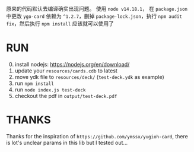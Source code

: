 

原来的代码默认去编译确实出现问题。
使用 ``node v14.18.1``，
在 ``package.json`` 中更改 ``ygo-card`` 依赖为 ``^1.2.7``，删掉 ``package-lock.json``，执行 ``npm audit fix``，然后执行 ``npm install`` 应该就可以使用了


# RUN

0. install nodejs: https://nodejs.org/en/download/
1. update your `resources/cards.cdb` to latest
2. move ydk file to `resources/deck/` (`test-deck.ydk` as example)
3. run `npm install`
4. run `node index.js test-deck`
5. checkout the pdf in `output/test-deck.pdf`

# THANKS

Thanks for the inspiration of `https://github.com/ymssx/yugioh-card`, there is lot's unclear params in this lib but I tested out...
